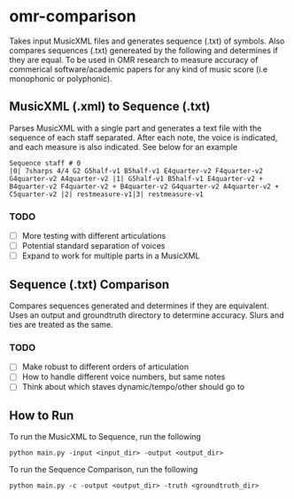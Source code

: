 # omr-comparison
Takes input MusicXML files and generates sequence (.txt) of symbols. Also compares sequences (.txt) genereated by the following and determines if they are equal. To be used in OMR research to measure accuracy of commerical software/academic papers for any kind of music score (i.e monophonic or polyphonic).

## MusicXML (.xml) to Sequence (.txt)

Parses MusicXML with a single part and generates a text file with the sequence of each staff separated. After each note, the voice is indicated, and each measure is also indicated. See below for an example  
```
Sequence staff # 0
|0| 7sharps 4/4 G2 G5half-v1 B5half-v1 E4quarter-v2 F4quarter-v2 G4quarter-v2 A4quarter-v2 |1| G5half-v1 B5half-v1 E4quarter-v2 + B4quarter-v2 F4quarter-v2 + B4quarter-v2 G4quarter-v2 A4quarter-v2 + C5quarter-v2 |2| restmeasure-v1|3| restmeasure-v1
```

### TODO
- [ ] More testing with different articulations
- [ ] Potential standard separation of voices 
- [ ] Expand to work for multiple parts in a MusicXML

## Sequence (.txt) Comparison

Compares sequences generated and determines if they are equivalent. Uses an output and groundtruth directory to determine accuracy. Slurs and ties are treated as the same.

### TODO
- [ ] Make robust to different orders of articulation
- [ ] How to handle different voice numbers, but same notes
- [ ] Think about which staves dynamic/tempo/other should go to

## How to Run

To run the MusicXML to Sequence, run the following  
```
python main.py -input <input_dir> -output <output_dir>
```

To run the Sequence Comparison, run the following  
```
python main.py -c -output <output_dir> -truth <groundtruth_dir>
```
